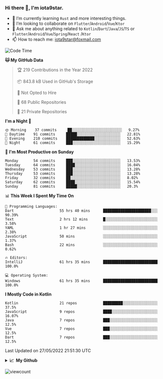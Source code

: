 ### Hi there 👋, I'm iota9star.

- 🌱 I’m currently learning `Rust` and more interesting things.
- 👯 I’m looking to collaborate on `Flutter`/`Android`/`Vue`/`Ktor`
- 💬 Ask me about anything related to `Kotlin`/`Dart`/`Java`/`JS`/`TS` or `Flutter`/`Android`/`Vue`/`Spring`/`React`
  /`Ktor`
- 📫 How to reach me: [iota9star@foxmail.com](iota9star@foxmail.com)



<!--START_SECTION:waka-->
![Code Time](http://img.shields.io/badge/Code%20Time-3%2C046%20hrs%2011%20mins-blue)

**🐱 My GitHub Data** 

> 🏆 219 Contributions in the Year 2022
 > 
> 📦 843.8 kB Used in GitHub's Storage 
 > 
> 🚫 Not Opted to Hire
 > 
> 📜 68 Public Repositories 
 > 
> 🔑 21 Private Repositories  
 > 
**I'm a Night 🦉** 

```text
🌞 Morning    37 commits     ██░░░░░░░░░░░░░░░░░░░░░░░   9.27% 
🌆 Daytime    91 commits     █████░░░░░░░░░░░░░░░░░░░░   22.81% 
🌃 Evening    210 commits    █████████████░░░░░░░░░░░░   52.63% 
🌙 Night      61 commits     ███░░░░░░░░░░░░░░░░░░░░░░   15.29%

```
📅 **I'm Most Productive on Sunday** 

```text
Monday       54 commits     ███░░░░░░░░░░░░░░░░░░░░░░   13.53% 
Tuesday      64 commits     ████░░░░░░░░░░░░░░░░░░░░░   16.04% 
Wednesday    53 commits     ███░░░░░░░░░░░░░░░░░░░░░░   13.28% 
Thursday     53 commits     ███░░░░░░░░░░░░░░░░░░░░░░   13.28% 
Friday       32 commits     ██░░░░░░░░░░░░░░░░░░░░░░░   8.02% 
Saturday     62 commits     ████░░░░░░░░░░░░░░░░░░░░░   15.54% 
Sunday       81 commits     █████░░░░░░░░░░░░░░░░░░░░   20.3%

```


📊 **This Week I Spent My Time On** 

```text
💬 Programming Languages: 
Dart                     55 hrs 40 mins      ██████████████████████░░░   90.39% 
Text                     2 hrs 12 mins       █░░░░░░░░░░░░░░░░░░░░░░░░   3.58% 
YAML                     1 hr 27 mins        ░░░░░░░░░░░░░░░░░░░░░░░░░   2.38% 
JavaScript               50 mins             ░░░░░░░░░░░░░░░░░░░░░░░░░   1.37% 
Bash                     22 mins             ░░░░░░░░░░░░░░░░░░░░░░░░░   0.62%

🔥 Editors: 
IntelliJ                 61 hrs 35 mins      █████████████████████████   100.0%

💻 Operating System: 
Windows                  61 hrs 35 mins      █████████████████████████   100.0%

```

**I Mostly Code in Kotlin** 

```text
Kotlin                   21 repos            █████████░░░░░░░░░░░░░░░░   37.5% 
JavaScript               9 repos             ████░░░░░░░░░░░░░░░░░░░░░   16.07% 
Java                     7 repos             ███░░░░░░░░░░░░░░░░░░░░░░   12.5% 
Vue                      7 repos             ███░░░░░░░░░░░░░░░░░░░░░░   12.5% 
Dart                     7 repos             ███░░░░░░░░░░░░░░░░░░░░░░   12.5%

```



 Last Updated on 27/05/2022 21:51:30 UTC
<!--END_SECTION:waka-->

<details>
  <summary><b>📈&nbsp;&nbsp;My Github</b></summary>
  <br>
  <img src='https://github-profile-trophy.vercel.app/?username=iota9star'>
  <img src='https://bad-apple-github-readme.vercel.app/api?show_bg=1&username=iota9star&hide_title=true'>
  <img src='http://cr-skills-chart-widget.azurewebsites.net/api/api?username=iota9star'>
</details>


![viewcount](https://count.getloli.com/get/@iota9star?theme=rule34)
